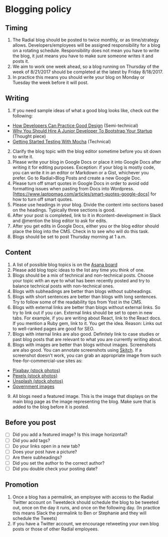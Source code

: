 # Blogging policy

## Timing
1. The Radial blog should be posted to twice monthly, or as time/strategy allows. Developers/employees will be assigned responsibility for a blog on a rotating schedule. Responsibility does not mean you have to write the blog, it just means you have to make sure someone writes it and posts it.
2. We aim to work one week ahead, so a blog running on Thursday of the week of 8/21/2017 should be completed at the latest by Friday 8/18/2017.
3. In practice this means you should write your blog on Monday or Tuesday the week before it will post.

## Writing
1. If you need sample ideas of what a good blog looks like, check out the following:
  - [How Developers Can Practice Good Design](http://radialdevgroup.com/blog/good-design-for-developers/) (Semi-technical)
  - [Why You Should Hire A Junior Developer To Bootstrap Your Startup](http://radialdevgroup.com/blog/hire-junior-developer-bootstrap-startup/) (Thought piece)
  - [Getting Started Testing With Mocha](http://radialdevgroup.com/blog/getting-started-testing-mocha/) (Technical)
2. Clarify the blog topic with the blog editor sometime before you sit down to write it. 
1. Please write your blog in Google Docs or place it into Google Docs after writing it for editing purposes. Exception: if your blog is mostly code, you can write it in an editor or Markdown or a Gist, whichever you prefer. Go to Radial>Blog Posts and create a new Google Doc.
1. Please turn off smart quotes in Google Docs in order to avoid odd formatting issues when pasting from Docs into Wordpress. [https://www.laptopmag.com/articles/smart-quotes-google-docs] for how to turn off smart quotes.
1. Please use headings in your blog. Divide the content into sections based on the headings. Typically three sections is good.
1. After your post is completed, link to it in #content-development in Slack and @mention the blog editor to ask for edits.
5. After you get edits in Google Docs, either you or the blog editor should place the blog into the CMS. Check in to see who will do this task.
6. Blogs should be set to post Thursday morning at 1 a.m.

## Content
1. A list of possible blog topics is on the [Asana board](https://app.asana.com/0/34623129993106/list)
3. Please add blog topic ideas to the list any time you think of one.
4. Blogs should be a mix of technical and non-technical posts. Choose your topic with an eye to what has been recently posted and try to balance technical posts with non-technical ones.
5. Blogs with subheadings are better than blogs without subheadings.
6. Blogs with short sentences are better than blogs with long sentences. Try to follow some of the readability tips from Yost in the CMS.
7. Blogs with external links are better than blogs without external links. So try to link out if you can. External links should be set to open in new tabs. For example, if you are writing about React, link to the React docs. If you mention a Ruby gem, link to it. You get the idea. Reason: Links out to well-ranked pages are good for SEO. 
1. Blogs with internal links are also good. Definitely link to case studies or past blog posts that are relevant to what you are currently writing about.
8. Blogs with images are better than blogs without images. Screenshots are also good. You can annotate screenshots using [Skitch](https://evernote.com/products/skitch). If a screenshot doesn't work, you can grab an appropriate image from such free-for-commercial-use sites as:
- [Pixabay (stock photos)](https://pixabay.com/)
- [Pexels (stock photos)](https://www.pexels.com/)
- [Unsplash (stock photos)](https://unsplash.com/)
- [Government images](https://search.usa.gov/search/images)
9. All blogs need a featured image. This is the image that displays on the main blog page as the image representing the blog. Make sure that is added to the blog before it is posted.

## Before you post
- [ ] Did you add a featured image? Is this image horizontal?
- [ ] Did you add tags?
- [ ] Do your links open in a new tab?
- [ ] Does your post have a picture?
- [ ] Are there subheadings?
- [ ] Did you set the author to the correct author?
- [ ] Did you double check your posting date?

## Promotion
1. Once a blog has a permalink, an employee with access to the Radial Twitter account on Tweetdeck should schedule the blog to be tweeted out, once on the day it runs, and once on the following day.
(In practice this means Slack the permalink to Ben or Stephanie and they will schedule the Tweets)
2. If you have a Twitter account, we encourage retweeting your own blog posts or those of other Radial employees.
